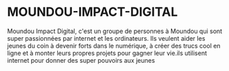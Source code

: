 # MOUNDOU-IMPACT-DIGITAL
Moundou Impact Digital, c'est un groupe de personnes à Moundou qui sont super passionnées par internet et les ordinateurs. Ils veulent aider les jeunes du coin à devenir forts dans le numérique, à créer des trucs cool en ligne et à monter leurs propres projets pour gagner leur vie.ils utilisent internet pour donner des super pouvoirs aux jeunes
